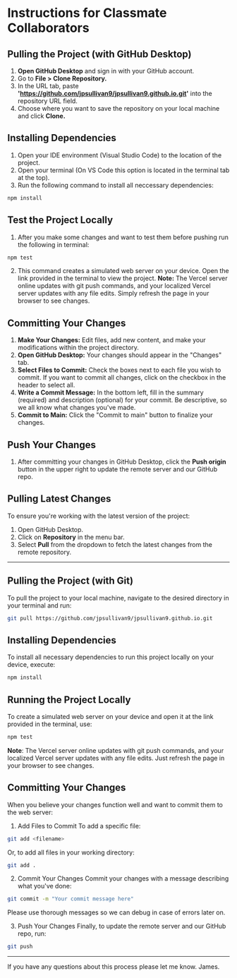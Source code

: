 # Instructions for Classmate Collaborators

## Pulling the Project (with GitHub Desktop)
1. **Open GitHub Desktop** and sign in with your GitHub account.
2. Go to **File > Clone Repository.**
3. In the URL tab, paste **'https://github.com/jpsullivan9/jpsullivan9.github.io.git'** into the repository URL field.
4. Choose where you want to save the repository on your local machine and click **Clone.**

## Installing Dependencies
1. Open your IDE environment (Visual Studio Code) to the location of the project.
2. Open your terminal (On VS Code this option is located in the terminal tab at the top).
3. Run the following command to install all neccessary dependencies:
```bash
npm install
```

## Test the Project Locally
1. After you make some changes and want to test them before pushing run the following in terminal:
```bash
npm test
```
2. This command creates a simulated web server on your device. Open the link provided in the terminal to view the project.
**Note:** The Vercel server online updates with git push commands, and your localized Vercel server updates with any file edits. Simply refresh the page in your browser to see changes.

## Committing Your Changes
1. **Make Your Changes:** Edit files, add new content, and make your modifications within the project directory.
2. **Open GitHub Desktop:** Your changes should appear in the "Changes" tab.
3. **Select Files to Commit:** Check the boxes next to each file you wish to commit. If you want to commit all changes, click on the checkbox in the header to select all.
4. **Write a Commit Message:** In the bottom left, fill in the summary (required) and description (optional) for your commit. Be descriptive, so we all know what changes you've made.
5. **Commit to Main:** Click the "Commit to main" button to finalize your changes.

## Push Your Changes
1. After committing your changes in GitHub Desktop, click the **Push origin** button in the upper right to update the remote server and our GitHub repo.

## Pulling Latest Changes
To ensure you're working with the latest version of the project:

1. Open GitHub Desktop.
2. Click on **Repository** in the menu bar.
3. Select **Pull** from the dropdown to fetch the latest changes from the remote repository.

***



## Pulling the Project (with Git)

To pull the project to your local machine, navigate to the desired directory in your terminal and run:

```bash
git pull https://github.com/jpsullivan9/jpsullivan9.github.io.git
```

## Installing Dependencies
To install all necessary dependencies to run this project locally on your device, execute:
```bash
npm install
```

## Running the Project Locally
To create a simulated web server on your device and open it at the link provided in the terminal, use:
```bash
npm test 
```

**Note**: The Vercel server online updates with git push commands, and your localized Vercel server updates with any file edits. Just refresh the page in your browser to see changes.

## Committing Your Changes

When you believe your changes function well and want to commit them to the web server:

1. Add Files to Commit
To add a specific file:
```bash
git add <filename> 
```

Or, to add all files in your working directory:

```bash
git add .
```

2. Commit Your Changes
Commit your changes with a message describing what you've done:
```bash
git commit -m "Your commit message here"
```
Please use thorough messages so we can debug in case of errors later on.

3. Push Your Changes
Finally, to update the remote server and our GitHub repo, run:
```bash
git push
```
***
If you have any questions about this process please let me know. 
James.